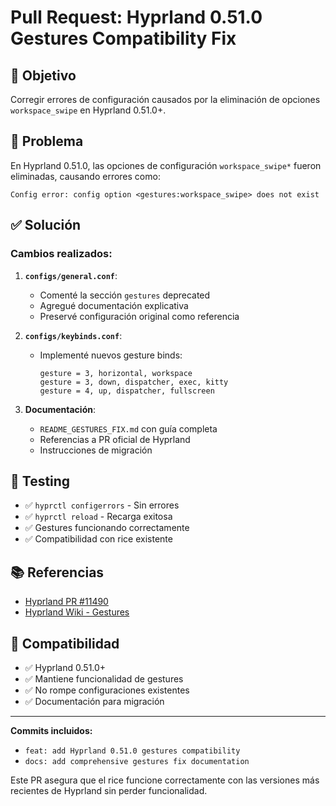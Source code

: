 # Pull Request: Hyprland 0.51.0 Gestures Compatibility Fix

## 🎯 Objetivo

Corregir errores de configuración causados por la eliminación de opciones `workspace_swipe` en Hyprland 0.51.0+.

## 🐛 Problema

En Hyprland 0.51.0, las opciones de configuración `workspace_swipe*` fueron eliminadas, causando errores como:
```
Config error: config option <gestures:workspace_swipe> does not exist
```

## ✅ Solución

### Cambios realizados:

1. **`configs/general.conf`**:
   - Comenté la sección `gestures` deprecated
   - Agregué documentación explicativa
   - Preservé configuración original como referencia

2. **`configs/keybinds.conf`**:
   - Implementé nuevos gesture binds:
     ```
     gesture = 3, horizontal, workspace
     gesture = 3, down, dispatcher, exec, kitty
     gesture = 4, up, dispatcher, fullscreen
     ```

3. **Documentación**:
   - `README_GESTURES_FIX.md` con guía completa
   - Referencias a PR oficial de Hyprland
   - Instrucciones de migración

## 🧪 Testing

- ✅ `hyprctl configerrors` - Sin errores
- ✅ `hyprctl reload` - Recarga exitosa  
- ✅ Gestures funcionando correctamente
- ✅ Compatibilidad con rice existente

## 📚 Referencias

- [Hyprland PR #11490](https://github.com/hyprwm/Hyprland/pull/11490)
- [Hyprland Wiki - Gestures](https://wiki.hyprland.org/Configuring/Binds/#gestures)

## 🔄 Compatibilidad

- ✅ Hyprland 0.51.0+
- ✅ Mantiene funcionalidad de gestures
- ✅ No rompe configuraciones existentes
- ✅ Documentación para migración

---

**Commits incluidos:**
- `feat: add Hyprland 0.51.0 gestures compatibility`
- `docs: add comprehensive gestures fix documentation`

Este PR asegura que el rice funcione correctamente con las versiones más recientes de Hyprland sin perder funcionalidad.
